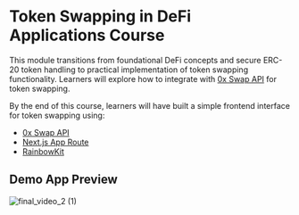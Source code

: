 # Token Swapping in DeFi Applications Course

This module transitions from foundational DeFi concepts and secure ERC-20 token handling to practical implementation of token swapping functionality. Learners will explore how to integrate with [0x Swap API](https://0x.org/docs/0x-swap-api/introduction) for token swapping.

By the end of this course, learners will have built a simple frontend interface for token swapping using:

- [0x Swap API](https://0x.org/docs/0x-swap-api/introduction)
- [Next.js App Route](https://nextjs.org/)
- [RainbowKit](https://www.rainbowkit.com/docs/introduction)

## Demo App Preview
![final_video_2 (1)](https://github.com/jlin27/token-swap-dapp-course/assets/8042156/843f350e-ae94-44b9-8526-7dcc430ad600)

